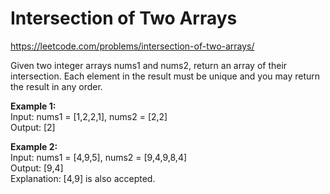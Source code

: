 # Intersection of Two Arrays
https://leetcode.com/problems/intersection-of-two-arrays/

Given two integer arrays nums1 and nums2, return an array of their intersection. Each element in the result must be unique and you may return the result in any order.


<b>Example 1:</b>\
Input: nums1 = [1,2,2,1], nums2 = [2,2]\
Output: [2]

<b>Example 2:</b>\
Input: nums1 = [4,9,5], nums2 = [9,4,9,8,4]\
Output: [9,4]\
Explanation: [4,9] is also accepted.